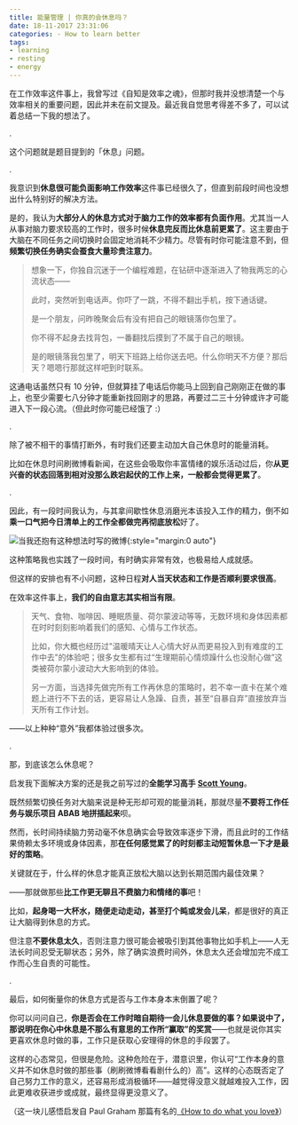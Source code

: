 ```yaml
---
title: 能量管理 | 你真的会休息吗？
date: 18-11-2017 23:31:06
categories: - How to learn better
tags: 
- learning
- resting
- energy
---
```




在工作效率这件事上，我曾写过《自知是效率之魂》，但那时我并没想清楚一个与效率相关的重要问题，因此并未在前文提及。最近我自觉思考得差不多了，可以试着总结一下我的想法了。

.

这个问题就是题目提到的「休息」问题。

.

我意识到**休息很可能负面影响工作效率**这件事已经很久了，但直到前段时间也没想出什么特别好的解决方法。

是的，我认为**大部分人的休息方式对于脑力工作的效率都有负面作用**。尤其当一人从事对脑力要求较高的工作时，很多时候**休息完反而比休息前更累了**。这主要由于大脑在不同任务之间切换时会固定地消耗不少精力。尽管有时你可能注意不到，但**频繁切换任务确实会蚕食大量珍贵注意力**。

> 想象一下，你独自沉迷于一个编程难题，在钻研中逐渐进入了物我两忘的心流状态——
>
> 此时，突然听到电话声。你吓了一跳，不得不翻出手机，按下通话键。
>
> 是一个朋友，问昨晚聚会后有没有把自己的眼镜落你包里了。
>
> 你不得不起身去找背包，一番翻找后摸到了不属于自己的眼镜。
>
> 是的眼镜落我包里了，明天下班路上给你送去吧。什么你明天不方便？那后天？嗯嗯行那就这样吧到时联系。

这通电话虽然只有 10 分钟，但就算挂了电话后你能马上回到自己刚刚正在做的事上，也至少需要七八分钟才能重新找回刚才的思路，再要过二三十分钟或许才可能进入下一段心流。（但此时你可能已经饿了 :）

.

除了被不相干的事情打断外，有时我们还要主动加大自己休息时的能量消耗。

比如在休息时间刷微博看新闻，在这些会吸取你丰富情绪的娱乐活动过后，你**从更兴奋的状态回落到相对没那么跌宕起伏的工作上来，一般都会觉得更累了**。

.

因此，有一段时间我认为，与其拿间歇性休息消磨光本该投入工作的精力，倒不如**乘一口气把今日清单上的工作全都做完再彻底放松**好了。

![当我还抱有这种想法时写的微博](https://mmbiz.qpic.cn/mmbiz_jpg/ETsNbcnZdRwBYfaicBWpPsuKFdT54GQqOXp9RvBwmWiczoic06LEWl4V7AaenGLFVJWen9658tPiaELibzOzp9VGU0A/640?wx_fmt=jpeg&tp=webp&wxfrom=5&wx_lazy=1){:style="margin:0 auto"}

这种策略我也实践了一段时间，有时确实非常有效，也极易给人成就感。

但这样的安排也有不小问题，这种日程**对人当天状态和工作是否顺利要求很高**。

在效率这件事上，**我们的自由意志其实相当有限**。

> 天气、食物、咖啡因、睡眠质量、荷尔蒙波动等等，无数环境和身体因素都在时时刻刻影响着我们的感知、心情与工作状态。
>
> 比如，你大概也经历过"温暖晴天让人心情大好从而更易投入到有难度的工作中去"的体验吧；很多女生都有过“生理期前心情烦躁什么也没耐心做”这类被荷尔蒙小波动大大影响到的体验。
>
> 另一方面，当选择先做完所有工作再休息的策略时，若不幸一直卡在某个难题上进行不下去的话，更容易让人急躁、自责，甚至“自暴自弃”直接放弃当天所有工作计划。

——以上种种“意外”我都体验过很多次。

.

那，到底该怎么休息呢？

启发我下面解决方案的还是我之前写过的**全能学习高手** [**Scott Young**](https://sinantang.github.io/reading%20notes/how%20to%20learn%20better/2017/11/04/renaissance-man-learning/)。

既然频繁切换任务对大脑来说是种无形却可观的能量消耗，那就尽量**不要将工作任务与娱乐项目 ABAB 地拼插起来**呗。

然而，长时间持续脑力劳动毫不休息确实会导致效率逐步下滑，而且此时的工作结果倚赖太多环境或身体因素，那**在任何感觉累了的时刻都主动短暂休息一下才是最好的策略**。

关键就在于，什么样的休息才能真正放松大脑以达到长期范围内最佳效果？

——那就做那些**比工作更无聊且不费脑力和情绪的事**吧！

比如，**起身喝一大杯水，随便走动走动，甚至打个盹或发会儿呆**，都是很好的真正让大脑得到休息的方式。

但注意**不要休息太久**，否则注意力很可能会被吸引到其他事物比如手机上——人无法长时间忍受无聊状态；另外，除了确实浪费时间外，休息太久还会增加完不成工作而心生自责的可能性。

.

最后，如何衡量你的休息方式是否与工作本身本末倒置了呢？

你可以问问自己，**你是否会在工作时暗自期待一会儿休息要做的事？**如果说中了，那说明在你心中**休息是不那么有意思的工作所“赢取”的奖赏**——也就是说你其实更喜欢休息时做的事，工作只是获取心安理得的休息的手段罢了。

这样的心态常见，但很是危险。这种危险在于，潜意识里，你认可“工作本身的意义并不如休息时做的那些事（刷刷微博看看剧什么的）高”。这样的心态既否定了自己努力工作的意义，还容易形成消极循环——越觉得没意义就越难投入工作，因此更难收获进步或成就，最终显得更没意义了。

（这一块儿感悟启发自 Paul Graham 那篇有名的[《How to do what you love》](http://www.paulgraham.com/love.html)）







